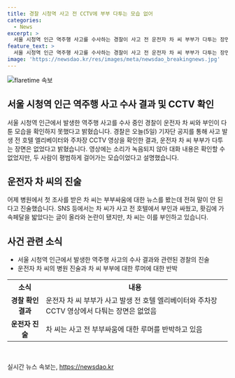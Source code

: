 ```yaml
---
title: 경찰 시청역 사고 전 CCTV에 부부 다투는 모습 없어
categories:
  - News
excerpt: >
  서울 시청역 인근 역주행 사고를 수사하는 경찰이 사고 전 운전자 차 씨 부부가 다투는 장면을 확인하지 못했다고 밝혔습니다. 경찰은 호텔 엘리베이터와 주차장 CCTV 영상을 확인한 결과, 두 사람이 평범하게 걸어다닌 모습을 확인했으며, 차 씨 역시 부부싸움에 대한 주장을 부인했습니다. SNS 상에서는 부인과의 싸움이 원인이라는 주장이 있었지만, 경찰은 해당 내용을 확인하지 못했습니다.
feature_text: >
  서울 시청역 인근 역주행 사고를 수사하는 경찰이 사고 전 운전자 차 씨 부부가 다투는 장면을 확인하지 못했다고 밝혔습니다. 경찰은 호텔 엘리베이터와 주차장 CCTV 영상을 확인한 결과, 두 사람이 평범하게 걸어다닌 모습을 확인했으며, 차 씨 역시 부부싸움에 대한 주장을 부인했습니다. SNS 상에서는 부인과의 싸움이 원인이라는 주장이 있었지만, 경찰은 해당 내용을 확인하지 못했습니다.
image: 'https://newsdao.kr/res/images/meta/newsdao_breakingnews.jpg'
---
```


<p><img src="https://newsdao.kr/res/images/meta/newsdao_breakingnews.jpg" alt="flaretime 속보" /></p>

<h2 data-ke-size="size26">서울 시청역 인근 역주행 사고 수사 결과 및 CCTV 확인</h2>

<p data-ke-size="size16">서울 시청역 인근에서 발생한 역주행 사고를 수사 중인 경찰이 운전자 차 씨와 부인이 다툰 모습을 확인하지 못했다고 밝혔습니다. 경찰은 오늘(5일) 기자단 공지를 통해 사고 발생 전 호텔 엘리베이터와 주차장 CCTV 영상을 확인한 결과, 운전자 차 씨 부부가 다투는 장면은 없었다고 밝혔습니다. 영상에는 소리가 녹음되지 않아 대화 내용은 확인할 수 없었지만, 두 사람이 평범하게 걸어가는 모습이었다고 설명했습니다.</p>

<h2 data-ke-size="size26">운전자 차 씨의 진술</h2>

<p data-ke-size="size16">어제 병원에서 첫 조사를 받은 차 씨는 부부싸움에 대한 뉴스를 봤는데 전혀 말이 안 된다고 진술했습니다. SNS 등에서는 차 씨가 사고 전 호텔에서 부인과 싸웠고, 홧김에 가속페달을 밟았다는 글이 올라와 논란이 됐지만, 차 씨는 이를 부인하고 있습니다.</p>

<h2 data-ke-size="size26">사건 관련 소식</h2>

<ul>
  <li>서울 시청역 인근에서 발생한 역주행 사고의 수사 결과와 관련된 경찰의 진술</li>
  <li>운전자 차 씨의 병원 진술과 차 씨 부부에 대한 루머에 대한 반박</li>
</ul>

<table>
  <tr>
    <th>소식</th>
    <th>내용</th>
  </tr>
  <tr>
    <td style="text-align: center; height: 17px;"><b>경찰 확인 결과</b></td>
    <td>운전자 차 씨 부부가 사고 발생 전 호텔 엘리베이터와 주차장 CCTV 영상에서 다퉈는 장면은 없었음</td>
  </tr>
  <tr>
    <td style="text-align: center; height: 17px;"><b>운전자 진술</b></td>
    <td>차 씨는 사고 전 부부싸움에 대한 루머를 반박하고 있음</td>
  </tr>
</table>

<p data-ke-size="size16">&nbsp;</p>
실시간 뉴스 속보는, <a href="https://newsdao.kr" rel="dofollow">https://newsdao.kr</a>


